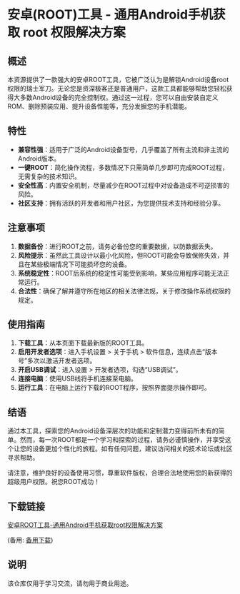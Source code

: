 # 安卓(ROOT)工具 - 通用Android手机获取 root 权限解决方案

## 概述

本资源提供了一款强大的安卓ROOT工具，它被广泛认为是解锁Android设备root权限的瑞士军刀。无论您是资深极客还是普通用户，这款工具都能够帮助您轻松获得大多数Android设备的完全控制权。通过这一过程，您可以自由安装自定义ROM、删除预装应用、提升设备性能等，充分发掘您的手机潜能。

## 特性

- **兼容性强**：适用于广泛的Android设备型号，几乎覆盖了所有主流和非主流的Android版本。
- **一键ROOT**：简化操作流程，多数情况下只需简单几步即可完成ROOT过程，无需复杂的技术知识。
- **安全性高**：内置安全机制，尽量减少在ROOT过程中对设备造成不可逆损害的风险。
- **社区支持**：拥有活跃的开发者和用户社区，为您提供技术支持和经验分享。

## 注意事项

1. **数据备份**：进行ROOT之前，请务必备份您的重要数据，以防数据丢失。
2. **风险提示**：虽然此工具设计以最小化风险，但ROOT可能会导致保修失效，并且在某些极端情况下可能损坏您的设备。
3. **系统稳定性**：ROOT后系统的稳定性可能受到影响，某些应用程序可能无法正常运行。
4. **合法性**：确保了解并遵守所在地区的相关法律法规，关于修改操作系统权限的规定。

## 使用指南

1. **下载工具**：从本页面下载最新版的ROOT工具。
2. **启用开发者选项**：进入手机设置 > 关于手机 > 软件信息，连续点击“版本号”多次以激活开发者选项。
3. **开启USB调试**：进入设置 > 开发者选项，勾选“USB调试”。
4. **连接电脑**：使用USB线将手机连接至电脑。
5. **运行工具**：在电脑上运行下载的ROOT程序，按照界面提示操作即可。

## 结语

通过本工具，探索您的Android设备深层次的功能和定制潜力变得前所未有的简单。然而，每一次ROOT都是一个学习和探索的过程，请务必谨慎操作，并享受这个让您的设备更加个性化的旅程。如有任何问题，建议访问相关的技术论坛或社区寻求帮助。

请注意，维护良好的设备使用习惯，尊重软件版权，合理合法地使用您的新获得的超级用户权限。祝您ROOT成功！

## 下载链接
[安卓ROOT工具-通用Android手机获取root权限解决方案](https://pan.quark.cn/s/0a8aa0943a27) 

(备用: [备用下载](https://pan.baidu.com/s/1x7oudjM9CemnP1UHIMwYOA?pwd=1234))

## 说明

该仓库仅用于学习交流，请勿用于商业用途。
